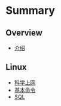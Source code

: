 # Summary

## Overview

* [介绍](README.md)

## Linux

* [科学上网](sql.md)
* [基本命令](methods.md)
* [SQL](333.md)

